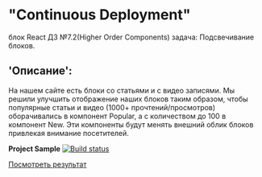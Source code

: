 # "Continuous Deployment"  
блок React ДЗ №7.2(Higher Order Components) задача: Подсвечивание блоков. 

## 'Описание':  
На нашем сайте есть блоки со статьями и с видео записями. Мы решили улучшить отображение наших блоков таким образом, чтобы популярные статьи и видео (1000+ прочтений/просмотров) оборачивались в компонент Popular, а с количеством до 100 в компонент New. Эти компоненты будут менять внешний облик блоков привлекая внимание посетителей.

**Project Sample** [![Build status](https://ci.appveyor.com/api/projects/status/siroi2s3o6pxenlx?svg=true)](https://ci.appveyor.com/project/Gronik4/react7-2hoc-hb)  

[Посмотреть результат](https://gronik4.github.io/react7.2hoc-hb/)
